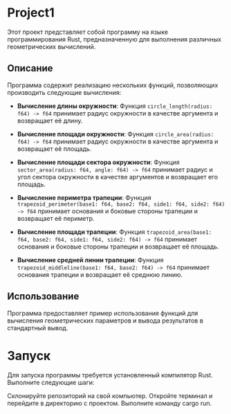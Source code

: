 # Project1

Этот проект представляет собой программу на языке программирования Rust, предназначенную для выполнения различных геометрических вычислений.

## Описание

Программа содержит реализацию нескольких функций, позволяющих производить следующие вычисления:

- **Вычисление длины окружности**: Функция `circle_length(radius: f64) -> f64` принимает радиус окружности в качестве аргумента и возвращает её длину.

- **Вычисление площади окружности**: Функция `circle_area(radius: f64) -> f64` принимает радиус окружности в качестве аргумента и возвращает её площадь.

- **Вычисление площади сектора окружности**: Функция `sector_area(radius: f64, angle: f64) -> f64` принимает радиус и угол сектора окружности в качестве аргументов и возвращает его площадь.

- **Вычисление периметра трапеции**: Функция `trapezoid_perimeter(base1: f64, base2: f64, side1: f64, side2: f64) -> f64` принимает основания и боковые стороны трапеции и возвращает её периметр.

- **Вычисление площади трапеции**: Функция `trapezoid_area(base1: f64, base2: f64, side1: f64, side2: f64) -> f64` принимает основания и боковые стороны трапеции и возвращает её площадь.

- **Вычисление средней линии трапеции**: Функция `trapezoid_middleline(base1: f64, base2: f64) -> f64` принимает основания трапеции и возвращает её среднюю линию.

## Использование

Программа предоставляет пример использования функций для вычисления геометрических параметров и вывода результатов в стандартный вывод.

# Запуск

Для запуска программы требуется установленный компилятор Rust. Выполните следующие шаги:

Склонируйте репозиторий на свой компьютер.
Откройте терминал и перейдите в директорию с проектом.
Выполните команду cargo run.

